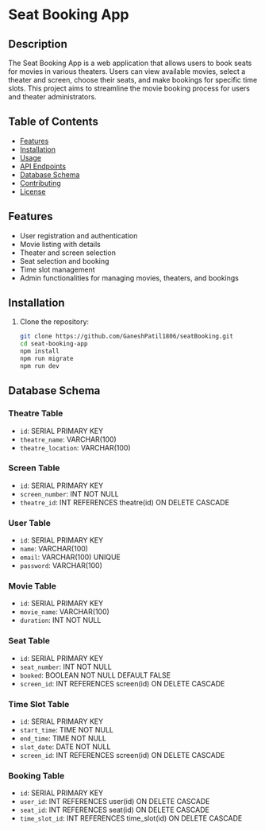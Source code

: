 # Seat Booking App

## Description
The Seat Booking App is a web application that allows users to book seats for movies in various theaters. Users can view available movies, select a theater and screen, choose their seats, and make bookings for specific time slots. This project aims to streamline the movie booking process for users and theater administrators.

## Table of Contents
- [Features](#features)
- [Installation](#installation)
- [Usage](#usage)
- [API Endpoints](#api-endpoints)
- [Database Schema](#database-schema)
- [Contributing](#contributing)
- [License](#license)

## Features
- User registration and authentication
- Movie listing with details
- Theater and screen selection
- Seat selection and booking
- Time slot management
- Admin functionalities for managing movies, theaters, and bookings


## Installation
1. Clone the repository:
   ```bash
   git clone https://github.com/GaneshPatil1806/seatBooking.git
   cd seat-booking-app
   npm install
   npm run migrate
   npm run dev

## Database Schema
### Theatre Table
- `id`: SERIAL PRIMARY KEY
- `theatre_name`: VARCHAR(100)
- `theatre_location`: VARCHAR(100)

### Screen Table
- `id`: SERIAL PRIMARY KEY
- `screen_number`: INT NOT NULL
- `theatre_id`: INT REFERENCES theatre(id) ON DELETE CASCADE

### User Table
- `id`: SERIAL PRIMARY KEY
- `name`: VARCHAR(100)
- `email`: VARCHAR(100) UNIQUE
- `password`: VARCHAR(100)

### Movie Table
- `id`: SERIAL PRIMARY KEY
- `movie_name`: VARCHAR(100)
- `duration`: INT NOT NULL

### Seat Table
- `id`: SERIAL PRIMARY KEY
- `seat_number`: INT NOT NULL
- `booked`: BOOLEAN NOT NULL DEFAULT FALSE
- `screen_id`: INT REFERENCES screen(id) ON DELETE CASCADE

### Time Slot Table
- `id`: SERIAL PRIMARY KEY
- `start_time`: TIME NOT NULL
- `end_time`: TIME NOT NULL
- `slot_date`: DATE NOT NULL
- `screen_id`: INT REFERENCES screen(id) ON DELETE CASCADE

### Booking Table
- `id`: SERIAL PRIMARY KEY
- `user_id`: INT REFERENCES user(id) ON DELETE CASCADE
- `seat_id`: INT REFERENCES seat(id) ON DELETE CASCADE
- `time_slot_id`: INT REFERENCES time_slot(id) ON DELETE CASCADE
